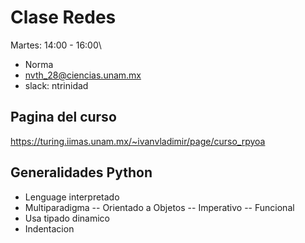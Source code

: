 # Clase Redes

Martes:  14:00 - 16:00\

- Norma
- nvth_28@ciencias.unam.mx
- slack: ntrinidad

## Pagina del curso

https://turing.iimas.unam.mx/~ivanvladimir/page/curso_rpyoa

## Generalidades Python

- Lenguage interpretado
- Multiparadigma
    -- Orientado a Objetos
    -- Imperativo
    -- Funcional
- Usa tipado dinamico
- Indentacion
